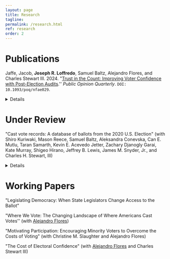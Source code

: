 ```yaml
---
layout: page
title: Research
tagline:
permalink: /research.html
ref: research
order: 2
---
```

# Publications
 Jaffe, Jacob, **Joseph R. Loffredo**, Samuel Baltz, Alejandro Flores, and Charles Stewart III. 2024. "[Trust in the Count: Improving Voter Confidence with Post-Election Audits](https://doi.org/10.1093/poq/nfae029).'' *Public Opinion Quarterly*. `DOI: 10.1093/poq/nfae029`.
 <details style="cursor: pointer;">**Abstract**: Post-election audits are thought to bolster voter confidence in elections, but it is unclear which aspects of audits drive public trust. Using pre-registered vignette and conjoint survey experiments administered by YouGov on a sample of 2,000 American respondents, we find that how an audit is conducted is more important than what an audit finds. Structural features of audits, like who conducts it and how its results are announced, turn out to be more consequential to voter evaluations of election results than the actual discrepancy found. Moreover, while Democrats and Republicans have increasingly divided views of the state of democracy in the United States, they are similarly receptive to information presented about audits, and largely agree that audits are effective tools for detecting errors in vote counting. Our findings thus reinforce the expectation that audits do increase voter trust and suggest that election administrators can strengthen voter confidence by making audits as transparent as possible.
 
 Replication materials are available [here](https://osf.io/xdn89/).
 </details>

# Under Review
"Cast vote records: A database of ballots from the 2020 U.S. Election" (with Shiro Kuriwaki, Mason Reece, Samuel Baltz, Aleksandra Conevska, Can E. Mutlu, Taran Samarth, Kevin E. Acevedo Jetter, Zachary Djanogly Garai, Kate Murray, Shigeo Hirano, Jeffrey B. Lewis, James M. Snyder, Jr., and Charles H. Stewart, III) <details style="cursor: pointer;">**Abstract**: Ballots are the core records of elections. Electronic records of actual ballots cast (cast vote records) are available to the public in some jurisdictions. However, they have been released in a variety of formats and have not been independently evaluated. Here we introduce a database of cast vote records from the 2020 U.S. general election. We downloaded publicly available unstandardized cast vote records, standardized them into a multi-state database, and extensively compared their totals to certified election results. Our release includes vote records for President, Governor, U.S. Senate and House, and state upper and lower chambers -- covering 40.9 million voters in 20 states who voted for more than 2,121 candidates. This database serves as an uniquely granular administrative dataset for studying voting behavior and election administration. Using this data, we show that in battleground states, 1.9 percent of solid Republicans (as defined by their congressional and state legislative voting) in our database split their ticket for Joseph Biden, while 1.0 percent of solid Democrats split their ticket for Donald Trump.</details>

# Working Papers
"Legislating Democracy: When State Legislators Change Access to the Ballot"

"Where We Vote: The Changing Landscape of Where Americans Cast Votes'' (with [Alejandro Flores](https://a-flores.com))

"Motivating Participation: Encouraging Minority Voters to Overcome the Costs of Voting" (with Christine M. Slaughter and Alejandro Flores)

"The Cost of Electoral Confidence" (with [Alejandro Flores](https://a-flores.com) and Charles Stewart III)